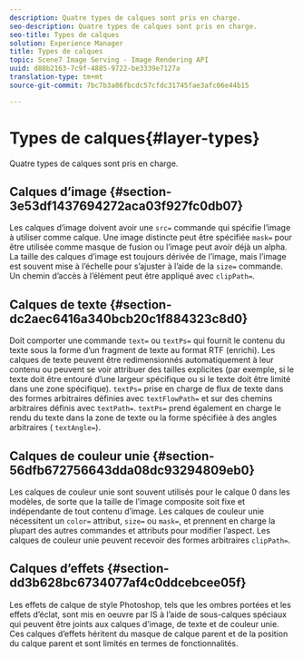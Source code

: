 ```yaml
---
description: Quatre types de calques sont pris en charge.
seo-description: Quatre types de calques sont pris en charge.
seo-title: Types de calques
solution: Experience Manager
title: Types de calques
topic: Scene7 Image Serving - Image Rendering API
uuid: d88b2163-7c9f-4885-9722-be3339e7127a
translation-type: tm+mt
source-git-commit: 7bc7b3a86fbcdc57cfdc31745fae3afc06e44b15

---
```



# Types de calques{#layer-types}

Quatre types de calques sont pris en charge.

## Calques d’image {#section-3e53df1437694272aca03f927fc0db07}

Les calques d’image doivent avoir une `src=` commande qui spécifie l’image à utiliser comme calque. Une image distincte peut être spécifiée `mask=` pour être utilisée comme masque de fusion ou l’image peut avoir déjà un alpha. La taille des calques d’image est toujours dérivée de l’image, mais l’image est souvent mise à l’échelle pour s’ajuster à l’aide de la `size=` commande. Un chemin d’accès à l’élément peut être appliqué avec `clipPath=`.

## Calques de texte {#section-dc2aec6416a340bcb20c1f884323c8d0}

Doit comporter une commande `text=` ou `textPs=` qui fournit le contenu du texte sous la forme d’un fragment de texte au format RTF (enrichi). Les calques de texte peuvent être redimensionnés automatiquement à leur contenu ou peuvent se voir attribuer des tailles explicites (par exemple, si le texte doit être entouré d’une largeur spécifique ou si le texte doit être limité dans une zone spécifique). `textPs=` prise en charge de flux de texte dans des formes arbitraires définies avec `textFlowPath=` et sur des chemins arbitraires définis avec `textPath=`. `textPs=` prend également en charge le rendu du texte dans la zone de texte ou la forme spécifiée à des angles arbitraires ( `textAngle=`).

## Calques de couleur unie {#section-56dfb672756643dda08dc93294809eb0}

Les calques de couleur unie sont souvent utilisés pour le calque 0 dans les modèles, de sorte que la taille de l’image composite soit fixe et indépendante de tout contenu d’image. Les calques de couleur unie nécessitent un `color=` attribut, `size=` ou `mask=`, et prennent en charge la plupart des autres commandes et attributs pour modifier l’aspect. Les calques de couleur unie peuvent recevoir des formes arbitraires `clipPath=`.

## Calques d’effets {#section-dd3b628bc6734077af4c0ddcebcee05f}

Les effets de calque de style Photoshop, tels que les ombres portées et les effets d’éclat, sont mis en oeuvre par IS à l’aide de sous-calques spéciaux qui peuvent être joints aux calques d’image, de texte et de couleur unie. Ces calques d’effets héritent du masque de calque parent et de la position du calque parent et sont limités en termes de fonctionnalités.
